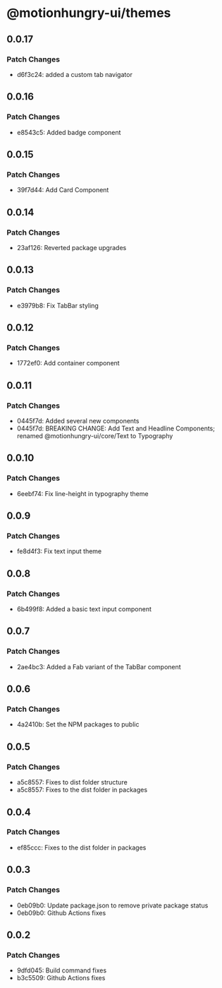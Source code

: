 # @motionhungry-ui/themes

## 0.0.17

### Patch Changes

- d6f3c24: added a custom tab navigator

## 0.0.16

### Patch Changes

- e8543c5: Added badge component

## 0.0.15

### Patch Changes

- 39f7d44: Add Card Component

## 0.0.14

### Patch Changes

- 23af126: Reverted package upgrades

## 0.0.13

### Patch Changes

- e3979b8: Fix TabBar styling

## 0.0.12

### Patch Changes

- 1772ef0: Add container component

## 0.0.11

### Patch Changes

- 0445f7d: Added several new components
- 0445f7d: BREAKING CHANGE: Add Text and Headline Components; renamed @motionhungry-ui/core/Text to Typography

## 0.0.10

### Patch Changes

- 6eebf74: Fix line-height in typography theme

## 0.0.9

### Patch Changes

- fe8d4f3: Fix text input theme

## 0.0.8

### Patch Changes

- 6b499f8: Added a basic text input component

## 0.0.7

### Patch Changes

- 2ae4bc3: Added a Fab variant of the TabBar component

## 0.0.6

### Patch Changes

- 4a2410b: Set the NPM packages to public

## 0.0.5

### Patch Changes

- a5c8557: Fixes to dist folder structure
- a5c8557: Fixes to the dist folder in packages

## 0.0.4

### Patch Changes

- ef85ccc: Fixes to the dist folder in packages

## 0.0.3

### Patch Changes

- 0eb09b0: Update package.json to remove private package status
- 0eb09b0: Github Actions fixes

## 0.0.2

### Patch Changes

- 9dfd045: Build command fixes
- b3c5509: Github Actions fixes
